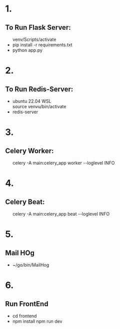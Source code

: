<h1>1.</h1>
<h2>To Run Flask Server:</h2>
<ul>
<l1>
venv/Scripts/activate </li>
<li>
pip install -r requirements.txt
</li>
<li>python app.py</li>
</ul>

<h1>2.</h1>
<h2>To Run Redis-Server:</h2>
<ul>

<li>
ubuntu 22.04 WSL

</li>
<l1>
source venvu/bin/activate </li>
<li>redis-server</li>
</ul>

<h1>3.</h1>
<h2>Celery Worker:</h2>
<ul>
<l1>
celery -A main:celery_app worker --loglevel INFO
 </li>
</ul>

<h1>4.</h1>
<h2>Celery Beat:</h2>
<ul>
<l1>
celery -A main:celery_app beat --loglevel INFO
 </li>
</ul>

<h1> 5. </h1>
<h2>Mail HOg </h2>
<ul>
<li>
~/go/bin/MailHog
</li>
</ul>
<h1> 6. </h1>
<h2>Run FrontEnd </h2>
<ul>
<li>
cd frontend
</li>
<li>
npm install
npm run dev
</li>
</ul>

